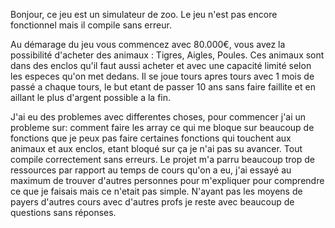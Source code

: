 Bonjour, ce jeu est un simulateur de zoo.
Le jeu n'est pas encore fonctionnel mais il compile sans erreur.

Au démarage du jeu vous commencez avec 80.000€, vous avez la possibilité d'acheter 
des animaux : Tigres, Aigles, Poules.
Ces animaux sont dans des enclos qu'il faut aussi acheter et avec une capacité limité
selon les especes qu'on met dedans.
Il se joue tours apres tours avec 1 mois de passé a chaque tours, le but etant de 
passer 10 ans sans faire faillite et en aillant le plus d'argent possible a la fin.



J'ai eu des problemes avec differentes choses, pour commencer j'ai un probleme sur:
comment faire les array ce qui me bloque sur beaucoup de fonctions que je peux pas
faire certaines fonctions qui touchent aux animaux et aux enclos, etant bloqué sur ça
je n'ai pas su avancer. Tout compile correctement sans erreurs.
Le projet m'a parru beaucoup trop de ressources par rapport au temps de cours qu'on a
eu, j'ai essayé au maximum de trouver d'autres personnes pour m'expliquer pour
comprendre ce que je faisais mais ce n'etait pas simple.
N'ayant pas les moyens de payers d'autres cours avec d'autres profs je reste avec
beaucoup de questions sans réponses. 